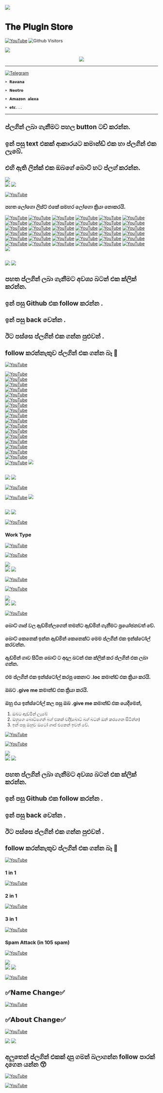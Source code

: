 

<p>
<img src= "https://camo.githubusercontent.com/71b837571c48af3aa60a73dbc9d5936aa359d78efbfa8a6743cbbbc16b80ef4d/68747470733a2f2f63646e2e646973636f72646170702e636f6d2f6174746163686d656e74732f3830353930323039333930363630383138362f3830353931333937323533353539303932322f74656e6f722e676966"/>

# 𝐓𝐡𝐞 𝐏𝐥𝐮𝐠𝐢𝐧 𝐒𝐭𝐨𝐫𝐞

<a href="https://github.com/Darken-Pasiya"><img title="YouTube" src="https://img.shields.io/badge/Plugin Store-darkblue?style=for-the-badge&logo=github"></a>
![Github Visitors](https://visitor-badge.glitch.me/badge?page_id=Darken-Pasiya/Plugin-Store&left_color=blueviolet&right_color=brightgreen)


<p>
<img src= "https://camo.githubusercontent.com/71b837571c48af3aa60a73dbc9d5936aa359d78efbfa8a6743cbbbc16b80ef4d/68747470733a2f2f63646e2e646973636f72646170702e636f6d2f6174746163686d656e74732f3830353930323039333930363630383138362f3830353931333937323533353539303932322f74656e6f722e676966"/>

<p align="center">
  <img src="https://readme-typing-svg.herokuapp.com/?color=%23F70808&lines=𝗪𝗲𝗹𝗰𝗼𝗺𝗲;𝗧𝗼+𝗣𝗮𝘀𝗶𝘆𝗮+𝗣𝗹𝘂𝗴𝗶𝗻;𝗦𝘁𝗼𝗿𝗲+🕵️‍♂️&font=Fira%20Code&center=true&width=250&height=50">

----

<a href="https://github.com/Darken-Pasiya/Plugin/blob/main/README.md"><img title="Telegram" src="https://img.shields.io/badge/𝗦𝘂𝗽𝗼𝗿𝘁𝗲𝗱 𝗕𝗼𝘁𝘀-black?style=for-the-badge&logo="></a>


`➤ 𝗥𝗮𝘃𝗮𝗻𝗮`

`➤ 𝗡𝗲𝗼𝘁𝗿𝗼`

`➤ 𝗔𝗺𝗮𝘇𝗼𝗻 𝗮𝗹𝗲𝘅𝗮`

`➤ 𝗲𝘁𝗰...`

----

## ප්ලගින් ලබා ගැනීමට පහල button ටච් කරන්න.

## ඉන් පසු text එකක් ආකාරයට කමාන්ඩ් එක හා ප්ලගින් එක ලැබේ.

## එහි ඇති ලින්ක් එක ඔබගේ බොට් හට ප්ලග් කරන්න.
<img src= "https://camo.githubusercontent.com/71b837571c48af3aa60a73dbc9d5936aa359d78efbfa8a6743cbbbc16b80ef4d/68747470733a2f2f63646e2e646973636f72646170702e636f6d2f6174746163686d656e74732f3830353930323039333930363630383138362f3830353931333937323533353539303932322f74656e6f722e676966"/>
<br>
<img src="https://readme-typing-svg.herokuapp.com/?color=%237C19F7&lines=𝗖𝗿𝗲𝗮𝘁𝗼𝗱+𝗕𝘆+𝗣𝗮𝘀𝗶𝘆𝗮+...&font=Fira%20Code&center=true&width=250&height=50">
<img src= "https://camo.githubusercontent.com/71b837571c48af3aa60a73dbc9d5936aa359d78efbfa8a6743cbbbc16b80ef4d/68747470733a2f2f63646e2e646973636f72646170702e636f6d2f6174746163686d656e74732f3830353930323039333930363630383138362f3830353931333937323533353539303932322f74656e6f722e676966"/>

<a href="https://github.com/Darken-Pasiya/Plugin-Store"><img title="YouTube" src="https://img.shields.io/badge/Logo-Plugin-ff69b4?style=for-the-badge&logo="></a>

### පහත ලෝගො ලිස්ට් එකේ සමහර ලෝගො ක්‍රියා නොකරයි.

<a href="https://raw.githubusercontent.com/Darken-Pasiya/plug/main/1"><img title="YouTube" src="https://img.shields.io/badge/ 1 -green?style=for-the-badge&logo="></a>
<a href="https://raw.githubusercontent.com/Darken-Pasiya/plug/main/2"><img title="YouTube" src="https://img.shields.io/badge/ 2 -green?style=for-the-badge&logo="></a>
<a href="https://raw.githubusercontent.com/Darken-Pasiya/plug/main/3"><img title="YouTube" src="https://img.shields.io/badge/ 3 -green?style=for-the-badge&logo="></a>
<a href="https://raw.githubusercontent.com/Darken-Pasiya/plug/main/4"><img title="YouTube" src="https://img.shields.io/badge/ 4 -green?style=for-the-badge&logo="></a>
<a href="https://raw.githubusercontent.com/Darken-Pasiya/plug/main/5"><img title="YouTube" src="https://img.shields.io/badge/ 5 -green?style=for-the-badge&logo="></a>
<a href="https://raw.githubusercontent.com/Darken-Pasiya/plug/main/6"><img title="YouTube" src="https://img.shields.io/badge/ 6 -green?style=for-the-badge&logo="></a>
<a href="https://raw.githubusercontent.com/Darken-Pasiya/plug/main/7"><img title="YouTube" src="https://img.shields.io/badge/ 7 -green?style=for-the-badge&logo="></a>
<a href="https://raw.githubusercontent.com/Darken-Pasiya/plug/main/8"><img title="YouTube" src="https://img.shields.io/badge/ 8 -green?style=for-the-badge&logo="></a>
<a href="https://raw.githubusercontent.com/Darken-Pasiya/plug/main/9"><img title="YouTube" src="https://img.shields.io/badge/ 9 -green?style=for-the-badge&logo="></a>
<a href="https://raw.githubusercontent.com/Darken-Pasiya/plug/main/10"><img title="YouTube" src="https://img.shields.io/badge/ 10 -green?style=for-the-badge&logo="></a>
<a href="https://raw.githubusercontent.com/Darken-Pasiya/plug/main/11"><img title="YouTube" src="https://img.shields.io/badge/ 11 -green?style=for-the-badge&logo="></a>
<a href="https://raw.githubusercontent.com/Darken-Pasiya/plug/main/12"><img title="YouTube" src="https://img.shields.io/badge/ 12 -green?style=for-the-badge&logo="></a>
<a href="https://raw.githubusercontent.com/Darken-Pasiya/plug/main/13"><img title="YouTube" src="https://img.shields.io/badge/ 13 -green?style=for-the-badge&logo="></a>
<a href="https://raw.githubusercontent.com/Darken-Pasiya/plug/main/14"><img title="YouTube" src="https://img.shields.io/badge/ 14 -green?style=for-the-badge&logo="></a>
<a href="https://raw.githubusercontent.com/Darken-Pasiya/plug/main/15"><img title="YouTube" src="https://img.shields.io/badge/ 15 -green?style=for-the-badge&logo="></a>
<a href="https://raw.githubusercontent.com/Darken-Pasiya/plug/main/16"><img title="YouTube" src="https://img.shields.io/badge/ 16 -green?style=for-the-badge&logo="></a>
<a href="https://raw.githubusercontent.com/Darken-Pasiya/plug/main/17"><img title="YouTube" src="https://img.shields.io/badge/ 17 -green?style=for-the-badge&logo="></a>
<a href="https://raw.githubusercontent.com/Darken-Pasiya/plug/main/18"><img title="YouTube" src="https://img.shields.io/badge/ 18 -green?style=for-the-badge&logo="></a>
<a href="https://raw.githubusercontent.com/Darken-Pasiya/plug/main/19"><img title="YouTube" src="https://img.shields.io/badge/ 19 -green?style=for-the-badge&logo="></a>
<a href="https://raw.githubusercontent.com/Darken-Pasiya/plug/main/20"><img title="YouTube" src="https://img.shields.io/badge/ 20 -green?style=for-the-badge&logo="></a>
<a href="https://raw.githubusercontent.com/Darken-Pasiya/plug/main/21"><img title="YouTube" src="https://img.shields.io/badge/ 21 -green?style=for-the-badge&logo="></a>
<a href="https://raw.githubusercontent.com/Darken-Pasiya/plug/main/22"><img title="YouTube" src="https://img.shields.io/badge/ 22 -green?style=for-the-badge&logo="></a>
<a href="https://raw.githubusercontent.com/Darken-Pasiya/plug/main/23"><img title="YouTube" src="https://img.shields.io/badge/ 23 -green?style=for-the-badge&logo="></a>
<a href="https://raw.githubusercontent.com/Darken-Pasiya/plug/main/24"><img title="YouTube" src="https://img.shields.io/badge/ 24 -green?style=for-the-badge&logo="></a>
<a href="https://raw.githubusercontent.com/Darken-Pasiya/plug/main/25"><img title="YouTube" src="https://img.shields.io/badge/ 25 -green?style=for-the-badge&logo="></a>
<a href="https://raw.githubusercontent.com/Darken-Pasiya/plug/main/26"><img title="YouTube" src="https://img.shields.io/badge/ 26 -green?style=for-the-badge&logo="></a>
<a href="https://raw.githubusercontent.com/Darken-Pasiya/plug/main/27"><img title="YouTube" src="https://img.shields.io/badge/ 27 -green?style=for-the-badge&logo="></a>
<a href="https://raw.githubusercontent.com/Darken-Pasiya/plug/main/28"><img title="YouTube" src="https://img.shields.io/badge/ 28 -green?style=for-the-badge&logo="></a>
<a href="https://raw.githubusercontent.com/Darken-Pasiya/plug/main/29"><img title="YouTube" src="https://img.shields.io/badge/ 29 -green?style=for-the-badge&logo="></a>
<a href="https://raw.githubusercontent.com/Darken-Pasiya/plug/main/30"><img title="YouTube" src="https://img.shields.io/badge/ 30 -green?style=for-the-badge&logo="></a>
<a href="https://raw.githubusercontent.com/Darken-Pasiya/plug/main/31"><img title="YouTube" src="https://img.shields.io/badge/ 31 -green?style=for-the-badge&logo="></a>
<a href="https://raw.githubusercontent.com/Darken-Pasiya/plug/main/32"><img title="YouTube" src="https://img.shields.io/badge/ 32 -green?style=for-the-badge&logo="></a>
<a href="https://raw.githubusercontent.com/Darken-Pasiya/plug/main/33"><img title="YouTube" src="https://img.shields.io/badge/ 33 -green?style=for-the-badge&logo="></a>
<a href="https://raw.githubusercontent.com/Darken-Pasiya/plug/main/34"><img title="YouTube" src="https://img.shields.io/badge/ 34 -green?style=for-the-badge&logo="></a>
<a href="https://raw.githubusercontent.com/Darken-Pasiya/plug/main/35"><img title="YouTube" src="https://img.shields.io/badge/ 35 -green?style=for-the-badge&logo="></a>
<a href="https://raw.githubusercontent.com/Darken-Pasiya/plug/main/36"><img title="YouTube" src="https://img.shields.io/badge/ 36 -green?style=for-the-badge&logo="></a>
<br>
<img src= "https://camo.githubusercontent.com/71b837571c48af3aa60a73dbc9d5936aa359d78efbfa8a6743cbbbc16b80ef4d/68747470733a2f2f63646e2e646973636f72646170702e636f6d2f6174746163686d656e74732f3830353930323039333930363630383138362f3830353931333937323533353539303932322f74656e6f722e676966"/>

<br>
<img src="https://readme-typing-svg.herokuapp.com/?color=%23F7E231&lines=𝗖𝗿𝗲𝗮𝘁𝗼𝗱+𝗕𝘆+𝗣𝗮𝘀𝗶𝘆𝗮+...&font=Fira%20Code&center=true&width=250&height=50">
<img src= "https://camo.githubusercontent.com/71b837571c48af3aa60a73dbc9d5936aa359d78efbfa8a6743cbbbc16b80ef4d/68747470733a2f2f63646e2e646973636f72646170702e636f6d2f6174746163686d656e74732f3830353930323039333930363630383138362f3830353931333937323533353539303932322f74656e6f722e676966"/>

## පහත ප්ලගින් ලබා ගැනීමට අවශ්‍ය බටන් එක ක්ලික් කරන්න.
## ඉන් පසු Github එක follow කරන්න .
## ඉන් පසු back වෙන්න .
## ඊට පස්සෙ ප්ලගින් එක ගන්න පුළුවන් .
## follow කරන්නැතුව ප්ලගින් එක ගන්න බෑ 🌝

<a href="https://github.com/Darken-Pasiya/Plugin-Store"><img title="YouTube" src="https://img.shields.io/badge/Termux-Tool Plugin-blueviolet?style=for-the-badge&logo="></a>


<a href="https://shorte.be/LP?$=857264"><img title="YouTube" src="https://img.shields.io/badge/BᎧmb Mas£er-brightgreen?style=for-the-badge&logo="></a>
<br>
<a href="https://shorte.be/LP?$=857467"><img title="YouTube" src="https://img.shields.io/badge/200 ToᎧls-brightgreen?style=for-the-badge&logo="></a>
<br>
<a href="https://shorte.be/LP?$=857468"><img title="YouTube" src="https://img.shields.io/badge/Ꮧdv PんᎥsinᎶ-brightgreen?style=for-the-badge&logo="></a>
<br>
<a href="https://shorte.be/LP?$=857470"><img title="YouTube" src="https://img.shields.io/badge/Advﾑnce Ba$ner-brightgreen?style=for-the-badge&logo="></a>
<br>
<a href="https://shorte.be/LP?$=857479"><img title="YouTube" src="https://img.shields.io/badge/Email Bのmb乇r-brightgreen?style=for-the-badge&logo="></a>
<br>
<a href="https://shorte.be/LP?$=857483"><img title="YouTube" src="https://img.shields.io/badge/FF Phish乇r-brightgreen?style=for-the-badge&logo="></a>
<br>
<a href="https://shorte.be/LP?$=857485"><img title="YouTube" src="https://img.shields.io/badge/Hide In Pitひre-brightgreen?style=for-the-badge&logo="></a>
<br>
<a href="https://shorte.be/LP?$=857533"><img title="YouTube" src="https://img.shields.io/badge/Ip S乇eker-brightgreen?style=for-the-badge&logo="></a>
<br>
<a href="https://shorte.be/LP?$=857534"><img title="YouTube" src="https://img.shields.io/badge/Mr Pんish-brightgreen?style=for-the-badge&logo="></a>
<br>
<a href="https://shorte.be/LP?$=857547"><img title="YouTube" src="https://img.shields.io/badge/Nムx Phi丂her-brightgreen?style=for-the-badge&logo="></a>
<br>
<a href="https://shorte.be/LP?$=857656"><img title="YouTube" src="https://img.shields.io/badge/Packages-brightgreen?style=for-the-badge&logo="></a>
<br>
<a href="https://shorte.be/LP?$=857659"><img title="YouTube" src="https://img.shields.io/badge/R$d Hﾑwk-brightgreen?style=for-the-badge&logo="></a>
<br>
<a href="https://shorte.be/LP?$=857660"><img title="YouTube" src="https://img.shields.io/badge/Snﾑp Tのol-brightgreen?style=for-the-badge&logo="></a>
<br>
<a href="https://shorte.be/LP?$=857662"><img title="YouTube" src="https://img.shields.io/badge/Tのol Sｲore-brightgreen?style=for-the-badge&logo="></a>
<br>
<a href="https://shorte.be/LP?$=857664"><img title="YouTube" src="https://img.shields.io/badge/Tのol ﾒ-brightgreen?style=for-the-badge&logo="></a>
<br>
<a href="https://shorte.be/LP?$=857665"><img title="YouTube" src="https://img.shields.io/badge/Wﾉsh Pｷish-brightgreen?style=for-the-badge&logo="></a>
<br>
<a href="https://shorte.be/LP?$=857666"><img title="YouTube" src="https://img.shields.io/badge/Zﾉp Bのmber-brightgreen?style=for-the-badge&logo="></a>
<br>
<a href="https://shorte.be/LP?$=857667"><img title="YouTube" src="https://img.shields.io/badge/Zpんish乇r-brightgreen?style=for-the-badge&logo="></a>
<img src= "https://camo.githubusercontent.com/71b837571c48af3aa60a73dbc9d5936aa359d78efbfa8a6743cbbbc16b80ef4d/68747470733a2f2f63646e2e646973636f72646170702e636f6d2f6174746163686d656e74732f3830353930323039333930363630383138362f3830353931333937323533353539303932322f74656e6f722e676966"/>

<br>
<img src="https://readme-typing-svg.herokuapp.com/?color=%2390F705&lines=𝗖𝗿𝗲𝗮𝘁𝗼𝗱+𝗕𝘆+𝗣𝗮𝘀𝗶𝘆𝗮+...&font=Fira%20Code&center=true&width=250&height=50">
<img src= "https://camo.githubusercontent.com/71b837571c48af3aa60a73dbc9d5936aa359d78efbfa8a6743cbbbc16b80ef4d/68747470733a2f2f63646e2e646973636f72646170702e636f6d2f6174746163686d656e74732f3830353930323039333930363630383138362f3830353931333937323533353539303932322f74656e6f722e676966"/>


<a href="https://github.com/Darken-Pasiya/Plugin-Store"><img title="YouTube" src="https://img.shields.io/badge/Whatsapp-Mod Collection Plugin-blue?style=for-the-badge&logo="></a>


<a href="https://shorte.be/LP?$=857668"><img title="YouTube" src="https://img.shields.io/badge/Click-lightgrey?style=for-the-badge&logo="></a>
<img src= "https://camo.githubusercontent.com/71b837571c48af3aa60a73dbc9d5936aa359d78efbfa8a6743cbbbc16b80ef4d/68747470733a2f2f63646e2e646973636f72646170702e636f6d2f6174746163686d656e74732f3830353930323039333930363630383138362f3830353931333937323533353539303932322f74656e6f722e676966"/>

<br>
<img src="https://readme-typing-svg.herokuapp.com/?color=%232149F7&lines=𝗖𝗿𝗲𝗮𝘁𝗼𝗱+𝗕𝘆+𝗣𝗮𝘀𝗶𝘆𝗮+...&font=Fira%20Code&center=true&width=250&height=50">
<img src= "https://camo.githubusercontent.com/71b837571c48af3aa60a73dbc9d5936aa359d78efbfa8a6743cbbbc16b80ef4d/68747470733a2f2f63646e2e646973636f72646170702e636f6d2f6174746163686d656e74732f3830353930323039333930363630383138362f3830353931333937323533353539303932322f74656e6f722e676966"/>

<a href="https://github.com/Darken-Pasiya/Plugin-Store"><img title="YouTube" src="https://img.shields.io/badge/Read More-Plugin-red?style=for-the-badge&logo="></a>
### Work Type 

<a href="https://shorte.be/LP?$=857671"><img title="YouTube" src="https://img.shields.io/badge/Public-2ea44f?style=for-the-badge&logo="></a>

<a href="https://shorte.be/LP?$=857674"><img title="YouTube" src="https://img.shields.io/badge/Private-2ea44f?style=for-the-badge&logo="></a>

<img src= "https://camo.githubusercontent.com/71b837571c48af3aa60a73dbc9d5936aa359d78efbfa8a6743cbbbc16b80ef4d/68747470733a2f2f63646e2e646973636f72646170702e636f6d2f6174746163686d656e74732f3830353930323039333930363630383138362f3830353931333937323533353539303932322f74656e6f722e676966"/>
<br>
<img src="https://readme-typing-svg.herokuapp.com/?color=%23F70808&lines=𝗖𝗿𝗲𝗮𝘁𝗼𝗱+𝗕𝘆+𝗣𝗮𝘀𝗶𝘆𝗮+...&font=Fira%20Code&center=true&width=250&height=50">
<img src= "https://camo.githubusercontent.com/71b837571c48af3aa60a73dbc9d5936aa359d78efbfa8a6743cbbbc16b80ef4d/68747470733a2f2f63646e2e646973636f72646170702e636f6d2f6174746163686d656e74732f3830353930323039333930363630383138362f3830353931333937323533353539303932322f74656e6f722e676966"/>

<a href="https://github.com/Darken-Pasiya/Plugin-Store"><img title="YouTube" src="https://img.shields.io/badge/Anti Spam-Plugin-9cf?style=for-the-badge&logo="></a>

<a href="https://shorte.be/LP?$=857676"><img title="YouTube" src="https://img.shields.io/badge/Click-lightgray?style=for-the-badge&logo="></a>

<img src= "https://camo.githubusercontent.com/71b837571c48af3aa60a73dbc9d5936aa359d78efbfa8a6743cbbbc16b80ef4d/68747470733a2f2f63646e2e646973636f72646170702e636f6d2f6174746163686d656e74732f3830353930323039333930363630383138362f3830353931333937323533353539303932322f74656e6f722e676966"/>
<br>
<img src="https://readme-typing-svg.herokuapp.com/?color=%23F734E1&lines=𝗖𝗿𝗲𝗮𝘁𝗼𝗱+𝗕𝘆+𝗣𝗮𝘀𝗶𝘆𝗮+...&font=Fira%20Code&center=true&width=250&height=50">
<img src= "https://camo.githubusercontent.com/71b837571c48af3aa60a73dbc9d5936aa359d78efbfa8a6743cbbbc16b80ef4d/68747470733a2f2f63646e2e646973636f72646170702e636f6d2f6174746163686d656e74732f3830353930323039333930363630383138362f3830353931333937323533353539303932322f74656e6f722e676966"/>

<a href="https://github.com/Darken-Pasiya/Plugin-Store"><img title="YouTube" src="https://img.shields.io/badge/Get Admin-Plugin-darkblue?style=for-the-badge&logo="></a>

### බොට් ගෘප් වල ඇඩ්මින්ලගෙන් තමන්ට ඇඩ්මින් ගැනීමට ප්‍රයෝජනවත් වේ.
### බොට් කෙනෙක් ඉන්න ඇඩ්මින් කෙනෙක්ට මෙම ප්ලගින් එක ඉන්ස්ටෝල් කරවන්න.
### ඇඩ්මින් ගාව සිටින බොට් ට අදාල බටන් එක ක්ලික් කර ප්ලගින් එක ලබා ගන්න.
### එම ප්ලගින් එක ඉන්ස්ටෝල් කරපු කෙනාට .loc කමාන්ඩ් එක ක්‍රියා කරයි.
### ඔබට .give me කමාන්ඩ් එක ක්‍රියා කරයි.
### ඔහු එය ඉන්ස්ටෝල් කල පසු ඔබ .give me කමාන්ඩ් එක යෙදීමෙන්,
   1. ඔබට ඇඩ්මින් ලැබේ
   2. ඔහුගෙ බොට්ගෙන් බග් එකක් වදී(බොට් බග් බටන් ඔන් කරගෙන සිටින්න)
   3. ඉන් පසු ඔහුව ඔටෝ ගෘප් එකෙන් ඉවත් වේ.

<a href="https://shorte.be/LP?$=857679"><img title="YouTube" src="https://img.shields.io/badge/Ravana , Alexa , Neotro , etc...-ff69b4?style=for-the-badge&logo="></a>

<a href="https://shorte.be/LP?$=857680"><img title="YouTube" src="https://img.shields.io/badge/Amdi , Trex-ff69b4?style=for-the-badge&logo="></a>

<img src= "https://camo.githubusercontent.com/71b837571c48af3aa60a73dbc9d5936aa359d78efbfa8a6743cbbbc16b80ef4d/68747470733a2f2f63646e2e646973636f72646170702e636f6d2f6174746163686d656e74732f3830353930323039333930363630383138362f3830353931333937323533353539303932322f74656e6f722e676966"/>
<br>
<img src="https://readme-typing-svg.herokuapp.com/?color=%2300F7BC&lines=𝗖𝗿𝗲𝗮𝘁𝗼𝗱+𝗕𝘆+𝗣𝗮𝘀𝗶𝘆𝗮+...&font=Fira%20Code&center=true&width=250&height=50">
<img src= "https://camo.githubusercontent.com/71b837571c48af3aa60a73dbc9d5936aa359d78efbfa8a6743cbbbc16b80ef4d/68747470733a2f2f63646e2e646973636f72646170702e636f6d2f6174746163686d656e74732f3830353930323039333930363630383138362f3830353931333937323533353539303932322f74656e6f722e676966"/>

## පහත ප්ලගින් ලබා ගැනීමට අවශ්‍ය බටන් එක ක්ලික් කරන්න.
## ඉන් පසු Github එක follow කරන්න .
## ඉන් පසු back වෙන්න .
## ඊට පස්සෙ ප්ලගින් එක ගන්න පුළුවන් .
## follow කරන්නැතුව ප්ලගින් එක ගන්න බෑ 🌝

<a href="https://github.com/Darken-Pasiya/Plugin-Store"><img title="YouTube" src="https://img.shields.io/badge/Bug & Spam-Plugin-black?style=for-the-badge&logo="></a>

### 1 in 1
<a href="https://shorte.be/LP?$=857682"><img title="YouTube" src="https://img.shields.io/badge/Bug-brightgreen?style=for-the-badge&logo="></a>

### 2 in 1
<a href="https://shorte.be/LP?$=857684"><img title="YouTube" src="https://img.shields.io/badge/Bug & Spam-darkred?style=for-the-badge&logo="></a>

### 3 in 1
<a href="https://shorte.be/LP?$=860965"><img title="YouTube" src="https://img.shields.io/badge/Bug & Spam-blueviolet?style=for-the-badge&logo="></a>

### Spam Attack (in 105 spam)
<a href="https://shorte.be/LP?$=860924"><img title="YouTube" src="https://img.shields.io/badge/Spam Attack-9cf?style=for-the-badge&logo="></a>


<img src= "https://camo.githubusercontent.com/71b837571c48af3aa60a73dbc9d5936aa359d78efbfa8a6743cbbbc16b80ef4d/68747470733a2f2f63646e2e646973636f72646170702e636f6d2f6174746163686d656e74732f3830353930323039333930363630383138362f3830353931333937323533353539303932322f74656e6f722e676966"/>
<br>
<img src="https://readme-typing-svg.herokuapp.com/?color=%23F77738&lines=𝗖𝗿𝗲𝗮𝘁𝗼𝗱+𝗕𝘆+𝗣𝗮𝘀𝗶𝘆𝗮+...&font=Fira%20Code&center=true&width=250&height=50">
<img src= "https://camo.githubusercontent.com/71b837571c48af3aa60a73dbc9d5936aa359d78efbfa8a6743cbbbc16b80ef4d/68747470733a2f2f63646e2e646973636f72646170702e636f6d2f6174746163686d656e74732f3830353930323039333930363630383138362f3830353931333937323533353539303932322f74656e6f722e676966"/>

<a href="https://github.com/Darken-Pasiya/Plugin-Store"><img title="YouTube" src="https://img.shields.io/badge/Change-Profile-brightgreen?style=for-the-badge&logo="></a>
## ✅𝗡𝗮𝗺𝗲 𝗖𝗵𝗮𝗻𝗴𝗲✅
<a href="https://shorte.be/LP?$=873357"><img title="YouTube" src="https://img.shields.io/badge/Bug-pink?style=for-the-badge&logo="></a>
## ✅𝗔𝗯𝗼𝘂𝘁 𝗖𝗵𝗮𝗻𝗴𝗲✅
<a href="https://shorte.be/LP?$=873360"><img title="YouTube" src="https://img.shields.io/badge/Bug-pink?style=for-the-badge&logo="></a>

<img src="https://readme-typing-svg.herokuapp.com/?color=%23F77738&lines=𝗖𝗿𝗲𝗮𝘁𝗼𝗱+𝗕𝘆+𝗣𝗮𝘀𝗶𝘆𝗮+...&font=Fira%20Code&center=true&width=250&height=50">
<img src= "https://camo.githubusercontent.com/71b837571c48af3aa60a73dbc9d5936aa359d78efbfa8a6743cbbbc16b80ef4d/68747470733a2f2f63646e2e646973636f72646170702e636f6d2f6174746163686d656e74732f3830353930323039333930363630383138362f3830353931333937323533353539303932322f74656e6f722e676966"/>

## අලුතෙන් ප්ලගින් එකක් දාපු ගමන් බලාගන්න follow පාරක් දාගෙන යන්න 😙

<a href="https://github.com/Darken-Pasiya"><img title="YouTube" src="https://img.shields.io/badge/Github-Darken Pasiya-black?style=for-the-badge&logo=github"></a>

<a href="https://wa.me/94782002997"><img title="YouTube" src="https://img.shields.io/badge/Whatsapp-Darken Pasiya-brightgreen?style=for-the-badge&logo=Whatsapp"></a>

